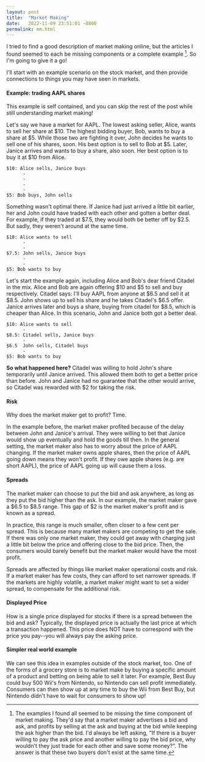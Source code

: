```yaml
---
layout: post
title:  "Market Making"
date:   2022-11-09 23:51:01 -0800
permalink: mm.html
---
```

I tried to find a good description of market making online, but the articles I found seemed to each be missing components or a complete example [^1]. So I'm going to give it a go!
<!-- This post won't attempt to cover all parts of market making, only offer a complete and self contained example. -->

I'll start with an example scenario on the stock market, and then provide connections to things you may have seen in markets.

#### Example: trading AAPL shares

This example is self contained, and you can skip the rest of the post while still understanding market making! 

Let's say we have a market for AAPL. The lowest asking seller, Alice, wants to sell her share at $10. The highest bidding buyer, Bob, wants to buy a share at $5. While those two are fighting it over, John decides he wants to sell one of his shares, soon. His best option is to sell to Bob at $5. Later, Janice arrives and wants to buy a share, also soon. Her best option is to buy it at $10 from Alice.

```
$10: Alice sells, Janice buys
      -
      -
      -
      -
$5: Bob buys, John sells
``` 

Something wasn't optimal there. If Janice had just arrived a little bit earlier, her and John could have traded with each other and gotten a better deal. For example, if they traded at $7.5, they would both be better off by $2.5. But sadly, they weren't around at the same time.

```
$10: Alice wants to sell 
      -
      -
$7.5: John sells, Janice buys
      -
      -
$5: Bob wants to buy
``` 

Let's start the example again, including Alice and Bob's dear friend Citadel in the mix. Alice and Bob are again offering $10 and $5 to sell and buy respectively. Citadel says: I'll buy AAPL from anyone at $6.5 and sell it at $8.5. John shows up to sell his share and he takes Citadel's $6.5 offer. Janice arrives later and buys a share, buying from citadel for $8.5, which is cheaper than Alice. In this scenario, John and Janice both got a better deal.

```
$10: Alice wants to sell 
      -
$8.5: Citadel sells, Janice buys
      -
$6.5  John sells, Citadel buys
      -
$5: Bob wants to buy
``` 

**So what happened here?**
Citadel was willing to hold John's share temporarily until Janice arrived. This allowed them both to get a better price than before. John and Janice had no guarantee that the other would arrive, so Citadel was rewarded with $2 for taking the risk.

#### Risk
Why does the market maker get to profit? Time.

In the example before, the market maker profited because of the delay between John and Janice's arrival. They were willing to bet that Janice would show up eventually and hold the goods till then. In the general setting, the market maker also has to worry about the price of AAPL changing. If the market maker owns apple shares, then the price of AAPL going down means they won't profit. If they owe apple shares (e.g. are short AAPL), the price of AAPL going up will cause them a loss.

#### Spreads
The market maker can choose to put the bid and ask anywhere, as long as they put the bid higher than the ask. In our example, the market maker gave a $6.5 to $8.5 range. This gap of $2 is the market maker's profit and is known as a spread.

In practice, this range is much smaller, often closer to a few cent per spread. This is because many market makers are competing to get the sale. If there was only one market maker, they could get away with charging just a little bit below the price and offering close to the bid price. Then, the consumers would barely benefit but the market maker would have the most profit.

Spreads are affected by things like market maker operational costs and risk. If a market maker has few costs, they can afford to set narrower spreads. If the markets are highly volatile, a market maker might want to set a wider spread, to compensate for the additional risk.


#### Displayed Price

How is a single price displayed for stocks if there is a spread between the bid and ask? Typically, the displayed price is actually the last price at which a transaction happened. This price does NOT have to correspond with the price you pay--you will always pay the asking price.


#### Simpler real world example
We can see this idea in examples outside of the stock market, too. One of the forms of a grocery store is to market make by buying a specific amount of a product and betting on being able to sell it later. For example, Best Buy could buy 500 Wii's from Nintendo, so Nintendo can sell profit immediately. Consumers can then show up at any time to buy the Wii from Best Buy, but Nintendo didn't have to wait for consumers to show up!

[^1]: The examples I found all seemed to be missing the time component of market making. They'd say that a market maker advertises a bid and ask, and profits by selling at the ask and buying at the bid while keeping the ask higher than the bid. I'd always be left asking, "If there is a buyer willing to pay the ask price and another willing to pay the bid price, why wouldn't they just trade for each other and save some money?". The answer is that these two buyers don't exist at the same time.